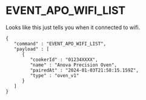 # EVENT_APO_WIFI_LIST

Looks like this just tells you when it connected to wifi.

```
{
   "command" : "EVENT_APO_WIFI_LIST",
   "payload" : [
      {
         "cookerId" : "01234XXXX",
         "name" : "Anova Precision Oven",
         "pairedAt" : "2024-01-03T21:58:15.159Z",
         "type" : "oven_v1"
      }
   ]
}
```
